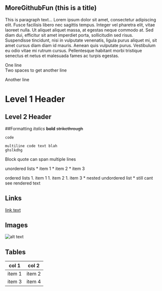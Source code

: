    MoreGithubFun (this is a title)
   -------------------------------
   This is paragraph text... 
   Lorem ipsum dolor sit amet, consectetur adipiscing elit. Fusce facilisis libero nec sagittis tempus. 
   Integer vel pharetra elit, vitae laoreet nulla.
   Ut aliquet aliquet massa, at egestas neque commodo at. 
   Sed diam dui, efficitur sit amet imperdiet porta, sollicitudin sed risus. 
   Suspendisse tincidunt, nisi in vulputate venenatis, ligula purus aliquet mi, sit amet cursus diam diam id mauris. 
   Aenean quis vulputate purus. Vestibulum eu odio vitae mi rutrum cursus. 
   Pellentesque habitant morbi tristique senectus et netus et malesuada fames ac turpis egestas. 
   
   One line  
   Two spaces to get another line
   
   Another line
   
   # Level 1 Header
   ## Level 2 Header
   
   ##Formatting
   *italics*
   **bold**
   ~~strikethrough~~
   
   `code`
   
   ```
   multiline code text blah
   ghslkdhg
   ```
   
   Block quote
   can span multiple lines
    
   unordered lists
    * item 1
    * item 2
    * item 3
    
   ordered lists
    1. item 1
    1. item 2
    1. item 3
        * nested undordered list
        * still cant see rendered text
    
   ## Links    
   [link text](url)
    
   ## Images
   ![alt text](https://foliovision.com/images/2017/03/i-love-markdown.png)
    
   ## Tables
   | col 1 | col 2 |
   |-------|-------|
   |item 1 | item 2|
   |item 3 | item 4|
